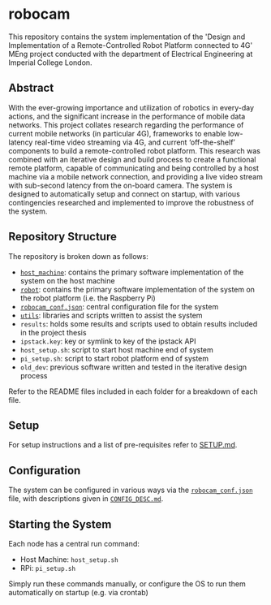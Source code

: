 # robocam

This repository contains the system implementation of the 'Design and Implementation of a Remote-Controlled Robot Platform connected to 4G' MEng project conducted with the department of Electrical Engineering at Imperial College London.

## Abstract

With the ever-growing importance and utilization of robotics in every-day actions, and the significant increase in the performance of mobile data networks. This project collates research regarding the performance of current mobile networks (in particular 4G), frameworks to enable
low-latency real-time video streaming via 4G, and current ‘off-the-shelf’ components to build a
remote-controlled robot platform.
This research was combined with an iterative design and build process to create a functional remote
platform, capable of communicating and being controlled by a host machine via a mobile network
connection, and providing a live video stream with sub-second latency from the on-board camera.
The system is designed to automatically setup and connect on startup, with various contingencies
researched and implemented to improve the robustness of the system.

## Repository Structure

The repository is broken down as follows:

- [`host_machine`](host_machine/README.md): contains the primary software implementation of the system on the host machine
- [`robot`](robot/README.md): contains the primary software implementation of the system on the robot platform (i.e. the Raspberry Pi)
- [`robocam_conf.json`](robocam_conf.json): central configuration file for the system
- [`utils`](utils/README.md): libraries and scripts written to assist the system
- `results`: holds some results and scripts used to obtain results included in the project thesis
- `ipstack.key`: key or symlink to key of the ipstack API
- `host_setup.sh`: script to start  host machine end of system
- `pi_setup.sh`: script to start robot platform end of system
- `old_dev`: previous software written and tested in the iterative design process

Refer to the README files included in each folder for a breakdown of each file.

## Setup

For setup instructions and a list of pre-requisites refer to [SETUP.md](SETUP.md).

## Configuration

The system can be configured in various ways via the [`robocam_conf.json`](robocam.json) file, with descriptions given in [`CONFIG_DESC.md`](CONFIG_DESC.md).

## Starting the System

Each node has a central run command:

- Host Machine: `host_setup.sh`
- RPi: `pi_setup.sh`

Simply run these commands manually, or configure the OS to run them automatically on startup (e.g. via crontab)
